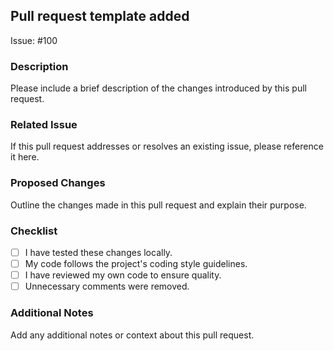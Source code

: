 ## Pull request template added

Issue: #100

### Description
Please include a brief description of the changes introduced by this pull request.

### Related Issue
If this pull request addresses or resolves an existing issue, please reference it here.

### Proposed Changes
Outline the changes made in this pull request and explain their purpose.

### Checklist
- [ ] I have tested these changes locally.
- [ ] My code follows the project's coding style guidelines.
- [ ] I have reviewed my own code to ensure quality.
- [ ] Unnecessary comments were removed.

### Additional Notes
Add any additional notes or context about this pull request.
